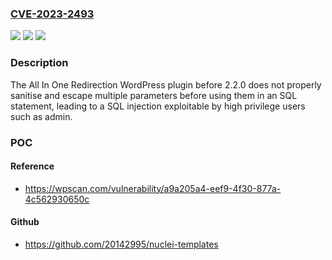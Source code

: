 ### [CVE-2023-2493](https://cve.mitre.org/cgi-bin/cvename.cgi?name=CVE-2023-2493)
![](https://img.shields.io/static/v1?label=Product&message=All%20In%20One%20Redirection&color=blue)
![](https://img.shields.io/static/v1?label=Version&message=0%3C%202.2.0%20&color=brighgreen)
![](https://img.shields.io/static/v1?label=Vulnerability&message=CWE-89%20SQL%20Injection&color=brighgreen)

### Description

The All In One Redirection WordPress plugin before 2.2.0 does not properly sanitise and escape multiple parameters before using them in an SQL statement, leading to a SQL injection exploitable by high privilege users such as admin.

### POC

#### Reference
- https://wpscan.com/vulnerability/a9a205a4-eef9-4f30-877a-4c562930650c

#### Github
- https://github.com/20142995/nuclei-templates

